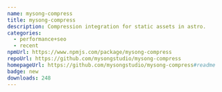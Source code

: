 ```yaml
---
name: mysong-compress
title: mysong-compress
description: Compression integration for static assets in astro.
categories:
  - performance+seo
  - recent
npmUrl: https://www.npmjs.com/package/mysong-compress
repoUrl: https://github.com/mysongstudio/mysong-compress
homepageUrl: https://github.com/mysongstudio/mysong-compress#readme
badge: new
downloads: 248
---
```

